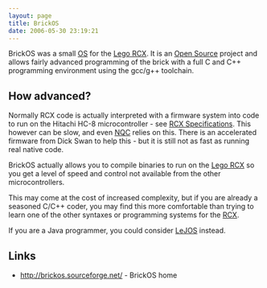 ```yaml
---
layout: page
title: BrickOS
date: 2006-05-30 23:19:21
---
```

BrickOS was a small [OS](/wiki/os.html "An Operating System") for the [Lego RCX](/wiki/rcx.html "The Lego RCX"). It is an [Open Source](/wiki/open_source.html "Products and packages which are generally free.") project and allows fairly advanced programming of the brick with a full C and C++ programming environment using the gcc/g++ toolchain.

## How advanced?

Normally RCX code is actually interpreted with a firmware system into code to run on the Hitachi HC-8 microcontroller - see [RCX Specifications](/wiki/rcx_specifications.html "RCX Specifications"). This however can be slow, and even [NQC](/wiki/nqc.html "Not Quite C - A Lego PBrick Programming Language") relies on this. There is an accelerated firmware from Dick Swan to help this - but it is still not as fast as running real native code.

BrickOS actually allows you to compile binaries to run on the [Lego RCX](/wiki/rcx.html "The Lego RCX") so you get a level of speed and control not available from the other microcontrollers.

This may come at the cost of increased complexity, but if you are already a seasoned C/C++ coder, you may find this more comfortable than trying to learn one of the other syntaxes or programming systems for the [RCX](/wiki/rcx.html "The Lego Robot Command Explorer").

If you are a Java programmer, you could consider [LeJOS](/wiki/lejos.html "A Java Based Lego RCX OS") instead.

## Links

- <http://brickos.sourceforge.net/> - BrickOS home
